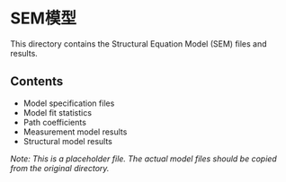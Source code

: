# SEM模型

This directory contains the Structural Equation Model (SEM) files and results.

## Contents

- Model specification files
- Model fit statistics
- Path coefficients
- Measurement model results
- Structural model results

*Note: This is a placeholder file. The actual model files should be copied from the original directory.*
